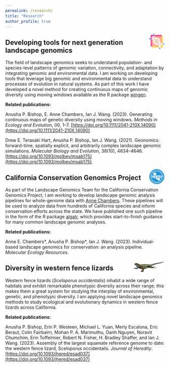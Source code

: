 ```yaml
---
permalink: /research/
title: "Research"
author_profile: true
---
```


<img src="/images/wingen.png" align="right" width="10%"/>

## Developing tools for next generation landscape genomics
The field of landscape genomics seeks to understand population- and species-level patterns of genomic variation, connectivity, and adaptation by integrating genomic and environmental data. I am working on developing tools that leverage big genomic and environmental data to understand processes of evolution in natural systems. As part of this work I have developed a novel method for creating continuous maps of genomic diversity using moving windows available as the R package [wingen](https://github.com/AnushaPB/wingen).

**Related publications:**

Anusha P. Bishop, E. Anne Chambers, Ian J. Wang. (2023). Generating continuous maps of genetic diversity using moving windows. *Methods in Ecology and Evolution*, 00, 1–7. [https://doi.org/10.1111/2041-210X.14090](https://doi.org/10.1111/2041-210X.14090)  

Drew E. Terasaki Hart, Anusha P. Bishop, Ian J. Wang. (2021). Geonomics: forward-time, spatially explicit, and arbitrarily complex landscape genomic simulations. *Molecular Biology and Evolution*, 38(10), 4634–4646. [https://doi.org/10.1093/molbev/msab175](https://doi.org/10.1093/molbev/msab175).

<img src="/images/ccgp.png" align="right" width="10%"/>

## California Conservation Genomics Project
As part of the Landscape Genomics Team for the California Conservation Genomics Project, I am working to develop landscape genomic analysis pipelines for whole-genome data with [Anne Chambers](https://eannechambers.wordpress.com/about/). These pipelines will be used to analyze data from hundreds of California species and inform conservation efforts across the state. We have published one such pipeline in the form of the R package [algatr](https://github.com/TheWangLab/algatr), which provides start-to-finish guidance for many common landscape genomic analyses.

**Related publications:**

Anne E. Chambers*, Anusha P. Bishop*, Ian J. Wang. (2023). Individual-based landscape genomics for conservation: an analysis pipeline. *Molecular Ecology Resources*.

<img src="/images/liz.png" align="right" width="20%"/>

## Diversity in western fence lizards

Western fence lizards (*Sceloporus occidentalis*) inhabit a wide range of habitats and exhibit remarkable phenotypic diversity across their range; this makes them a great system for studying the interplay of environmental, genetic, and phenotypic diversity. I am applying novel landscape genomics methods to study ecological and evolutionary dynamics in western fence lizards across California.

**Related publications:**

Anusha P. Bishop, Erin P. Westeen, Michael L. Yuan, Merly Escalona, Eric Beraut, Colin Fairbairn, Mohan P. A. Marimuthu, Oanh Nguyen, Noravit Chumchim, Erin Toffelmier, Robert N. Fisher, H. Bradley Shaffer, and Ian J. Wang. (2023). Assembly of the largest squamate reference genome to date: the western fence lizard, Sceloporus occidentalis. *Journal of Heredity*. [https://doi.org/10.1093/jhered/esad037](https://doi.org/10.1093/jhered/esad037) 